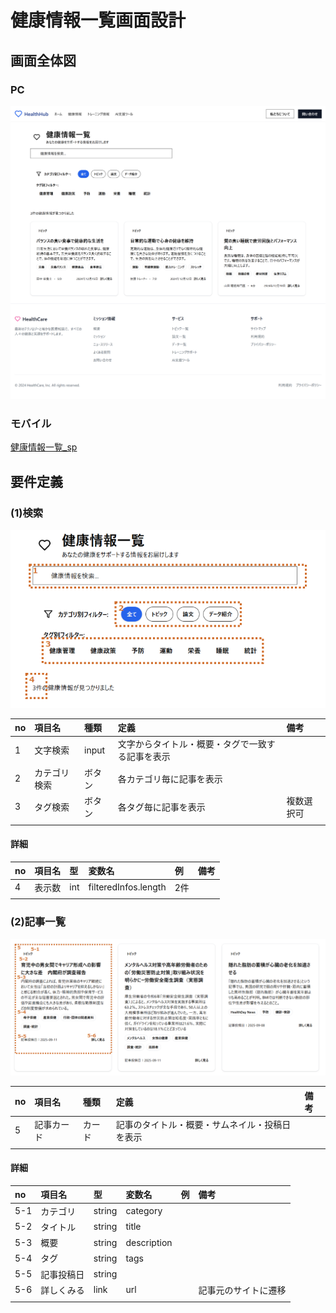 # 健康情報一覧画面設計

## 画面全体図

### PC
![健康情報一覧_pc](./img02/healthinfo_pc.png)

### モバイル
[健康情報一覧_sp](./img02/healthinfo_sp.png)


## 要件定義

### (1)検索

![alt text](./img02/info_search.png)

|no|項目名|種類|定義|備考|
|:----|:----|:----|:----|:----|
|1|文字検索|input|文字からタイトル・概要・タグで一致する記事を表示||
|2|カテゴリ検索|ボタン|各カテゴリ毎に記事を表示||
|3|タグ検索|ボタン|各タグ毎に記事を表示|複数選択可|
||||||

#### 詳細

|no|項目名|型|変数名|例|備考|
|:----|:----|:----|:----|:----|:----|
|4|表示数|int|filteredInfos.length|2件||
|||||||

### (2)記事一覧

![記事一覧](./img02/healthcare_info_card.png)

|no|項目名|種類|定義|備考|
|:----|:----|:----|:----|:----|
|5|記事カード|カード|記事のタイトル・概要・サムネイル・投稿日を表示||
||||||

#### 詳細

|no|項目名|型|変数名|例|備考|
|:----|:----|:----|:----|:----|:----|
|5-1|カテゴリ|string|category|||
|5-2|タイトル|string|title|||
|5-3|概要|string|description|||
|5-4|タグ|string|tags|||
|5-5|記事投稿日|string||||
|5-6|詳しくみる|link|url||記事元のサイトに遷移|
|||||||